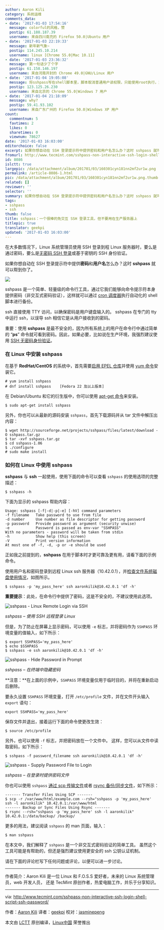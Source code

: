```yaml
---
author: Aaron Kili
category: 系统运维
comments_data:
- date: '2017-01-03 17:54:16'
  message: colorful的风格，赞
  postip: 61.188.187.39
  username: 来自四川南充的 Firefox 50.0|Ubuntu 用户
- date: '2017-01-03 22:19:33'
  message: 新年新气象~
  postip: 114.245.10.214
  username: linux [Chrome 55.0|Mac 10.11]
- date: '2017-01-03 23:36:32'
  message: 第一句话少了个字
  postip: 61.158.146.197
  username: 来自河南开封的 Chrome 49.0|GNU/Linux 用户
- date: '2017-01-04 19:05:08'
  message: 将sshpass写在shell脚本里，脚本取消普通用户读权限，只能使用root执行，这样会好些
  postip: 123.125.26.230
  username: 来自北京的 Chrome 55.0|Windows 7 用户
- date: '2017-01-04 21:18:09'
  message: why?
  postip: 59.41.93.102
  username: 来自广东广州的 Firefox 50.0|Windows XP 用户
count:
  commentnum: 5
  favtimes: 2
  likes: 0
  sharetimes: 0
  viewnum: 78627
date: '2017-01-03 16:03:00'
editorchoice: false
excerpt: 如果你想自动在 SSH 登录提示符中提供密码和用户名怎么办？这时 sshpass 就可以帮到你了。
fromurl: http://www.tecmint.com/sshpass-non-interactive-ssh-login-shell-script-ssh-password/
id: 8086
islctt: true
largepic: /data/attachment/album/201701/03/160301cyn181nn2mf2ur1w.png
permalink: /article-8086-1.html
pic: /data/attachment/album/201701/03/160301cyn181nn2mf2ur1w.png.thumb.jpg
related: []
reviewer: ''
selector: ''
summary: 如果你想自动在 SSH 登录提示符中提供密码和用户名怎么办？这时 sshpass 就可以帮到你了。
tags:
- sshpass
- ssh
thumb: false
title: sshpass：一个很棒的免交互 SSH 登录工具，但不要用在生产服务器上
titlepic: true
translator: geekpi
updated: '2017-01-03 16:03:00'
---
```


在大多数情况下，Linux 系统管理员使用 SSH 登录到程 Linux 服务器时，要么是通过密码，要么是[无密码 SSH 登录](/article-6901-1.html)或基于密钥的 SSH 身份验证。


如果你想自动在 SSH 登录提示符中提供**密码**和**用户名**怎么办？这时 **sshpass** 就可以帮到你了。


![](/data/attachment/album/201701/03/160301cyn181nn2mf2ur1w.png)


sshpass 是一个简单、轻量级的命令行工具，通过它我们能够向命令提示符本身提供密码（非交互式密码验证），这样就可以通过 [cron 调度器](/article-7513-1.html)执行自动化的 shell 脚本进行备份。


ssh 直接使用 TTY 访问，以确保密码是用户键盘输入的。 sshpass 在专门的 tty 中运行 ssh，以误导 ssh 相信它是从用户接收到的密码。


重要：使用 **sshpass** 是最不安全的，因为所有系统上的用户在命令行中通过简单的 “**ps**” 命令就可看到密码。因此，如果必要，比如说在生产环境，我强烈建议使用 [SSH 无密码身份验证](/article-6901-1.html)。


### 在 Linux 中安装 sshpass


在基于 **RedHat/CentOS** 的系统中，首先需要[启用 EPEL 仓库](/article-2324-1.html)并使用 [yum 命令](/article-2272-1.html)安装它。



```
# yum install sshpass
# dnf install sshpass    [Fedora 22 及以上版本]

```

在 Debian/Ubuntu 和它的衍生版中，你可以使用 [apt-get 命令](/article-4933-1.html)来安装。



```
$ sudo apt-get install sshpass

```

另外，你也可以从最新的源码安装 `sshpass`，首先下载源码并从 tar 文件中解压出内容：



```
$ wget http://sourceforge.net/projects/sshpass/files/latest/download -O sshpass.tar.gz
$ tar -xvf sshpass.tar.gz
$ cd sshpass-1.06
$ ./configure
# sudo make install 

```

### 如何在 Linux 中使用 sshpass


**sshpass** 与 **ssh** 一起使用，使用下面的命令可以查看 `sshpass` 的使用选项的完整描述：



```
$ sshpass -h

```

下面为显示的 sshpass 帮助内容：



```
Usage: sshpass [-f|-d|-p|-e] [-hV] command parameters
-f filename   Take password to use from file
-d number     Use number as file descriptor for getting password
-p password   Provide password as argument (security unwise)
-e            Password is passed as env-var "SSHPASS"
With no parameters - password will be taken from stdin
-h            Show help (this screen)
-V            Print version information
At most one of -f, -d, -p or -e should be used

```

正如我之前提到的，**sshpass** 在用于脚本时才更可靠及更有用，请看下面的示例命令。


使用用户名和密码登录到远程 Linux ssh 服务器（10.42.0.1），并[检查文件系统磁盘使用情况](/article-6466-1.html)，如图所示。



```
$ sshpass -p 'my_pass_here' ssh aaronkilik@10.42.0.1 'df -h' 

```

**重要提示**：此处，在命令行中提供了密码，这是不安全的，不建议使用此选项。


![sshpass - Linux Remote Login via SSH](/data/attachment/album/201701/03/160315v5apy2anynznaj09.png)


*sshpass – 使用 SSH 远程登录 Linux*


但是，为了防止在屏幕上显示密码，可以使用 `-e` 标志，并将密码作为 `SSHPASS` 环境变量的值输入，如下所示：



```
$ export SSHPASS='my_pass_here'
$ echo $SSHPASS
$ sshpass -e ssh aaronkilik@10.42.0.1 'df -h' 

```

![sshpass - Hide Password in Prompt](/data/attachment/album/201701/03/160322gt60xp2pouvg27wp.png)


*sshpass – 在终端中隐藏密码*


**注意：**在上面的示例中，`SSHPASS` 环境变量仅用于临时目的，并将在重新启动后删除。


要永久设置 `SSHPASS` 环境变量，打开 `/etc/profile` 文件，并在文件开头输入 `export` 语句：



```
export SSHPASS='my_pass_here'

```

保存文件并退出，接着运行下面的命令使更改生效：



```
$ source /etc/profile 

```

另外，也可以使用 `-f` 标志，并把密码放在一个文件中。 这样，您可以从文件中读取密码，如下所示：



```
$ sshpass -f password_filename ssh aaronkilik@10.42.0.1 'df -h'

```

![sshpass - Supply Password File to Login](/data/attachment/album/201701/03/160323e1twv1r1jpjxoo1r.png)


*sshpass – 在登录时提供密码文件*


你也可以使用 `sshpass` [通过 scp 传输文件](/article-7456-1.html)或者 [rsync 备份/同步文件](/article-4503-1.html)，如下所示：



```
------- Transfer Files Using SCP ------- 
$ scp -r /var/www/html/example.com --rsh="sshpass -p 'my_pass_here' ssh -l aaronkilik" 10.42.0.1:/var/www/html
------- Backup or Sync Files Using Rsync -------
$ rsync --rsh="sshpass -p 'my_pass_here' ssh -l aaronkilik" 10.42.0.1:/data/backup/ /backup/

```

更多的用法，建议阅读 `sshpass` 的 man 页面，输入：



```
$ man sshpass

```

在本文中，我们解释了 `sshpass` 是一个非交互式密码验证的简单工具。 虽然这个工具可能是有帮助的，但还是强烈建议使用更安全的 ssh 公钥认证机制。


请在下面的评论栏写下任何问题或评论，以便可以进一步讨论。




---


作者简介：Aaron Kili 是一位 Linux 和 F.O.S.S 爱好者，未来的 Linux 系统管理员，web 开发人员， 还是 TecMint 原创作者，热爱电脑工作，并乐于分享知识。




---


via: <http://www.tecmint.com/sshpass-non-interactive-ssh-login-shell-script-ssh-password/>


作者：[Aaron Kili](http://www.tecmint.com/author/aaronkili/) 译者：[geekpi](https://github.com/geekpi) 校对：[jasminepeng](https://github.com/jasminepeng)


本文由 [LCTT](https://github.com/LCTT/TranslateProject) 原创编译，[Linux中国](https://linux.cn/) 荣誉推出